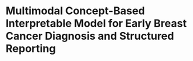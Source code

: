 # Multimodal Concept-Based Interpretable Model for Early Breast Cancer Diagnosis and Structured Reporting

